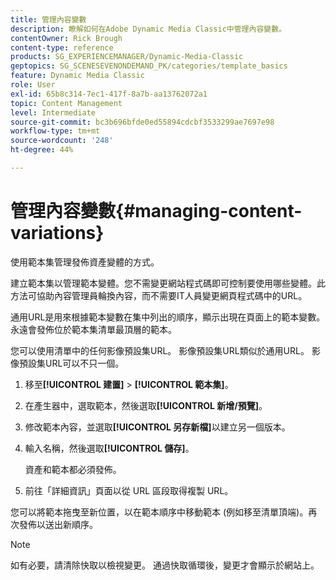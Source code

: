 ```yaml
---
title: 管理內容變數
description: 瞭解如何在Adobe Dynamic Media Classic中管理內容變數。
contentOwner: Rick Brough
content-type: reference
products: SG_EXPERIENCEMANAGER/Dynamic-Media-Classic
geptopics: SG_SCENESEVENONDEMAND_PK/categories/template_basics
feature: Dynamic Media Classic
role: User
exl-id: 65b8c314-7ec1-417f-8a7b-aa13762072a1
topic: Content Management
level: Intermediate
source-git-commit: bc3b696bfde0ed55894cdcbf3533299ae7697e98
workflow-type: tm+mt
source-wordcount: '248'
ht-degree: 44%

---
```


# 管理內容變數{#managing-content-variations}

使用範本集管理發佈資產變體的方式。

建立範本集以管理範本變體。您不需變更網站程式碼即可控制要使用哪些變體。此方法可協助內容管理員輪換內容，而不需要IT人員變更網頁程式碼中的URL。

通用URL是用來根據範本變數在集中列出的順序，顯示出現在頁面上的範本變數。 永遠會發佈位於範本集清單最頂層的範本。

您可以使用清單中的任何影像預設集URL。 影像預設集URL類似於通用URL。 影像預設集URL可以不只一個。

1. 移至&#x200B;**[!UICONTROL 建置]** > **[!UICONTROL 範本集]**。
1. 在產生器中，選取範本，然後選取&#x200B;**[!UICONTROL 新增/預覽]**。
1. 修改範本內容，並選取&#x200B;**[!UICONTROL 另存新檔]**&#x200B;以建立另一個版本。
1. 輸入名稱，然後選取&#x200B;**[!UICONTROL 儲存]**。

   資產和範本都必須發佈。

1. 前往「詳細資訊」頁面以從 URL 區段取得複製 URL。

您可以將範本拖曳至新位置，以在範本順序中移動範本 (例如移至清單頂端)。再次發佈以送出新順序。

>[!NOTE]
>
>如有必要，請清除快取以檢視變更。 通過快取循環後，變更才會顯示於網站上。
